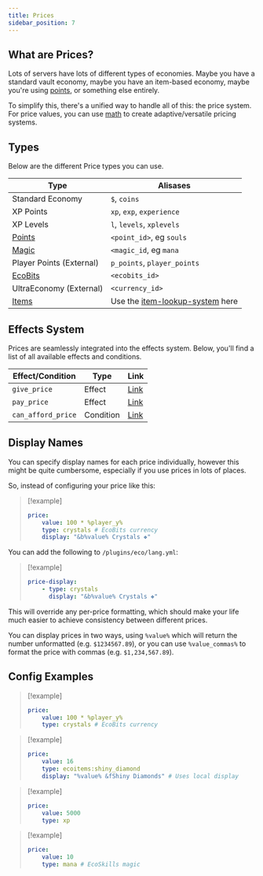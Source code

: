 ```yaml
---
title: Prices
sidebar_position: 7
---
```


## What are Prices?

Lots of servers have lots of different types of economies. Maybe you have a standard vault economy, maybe you have an item-based economy, maybe you're using [points](https://plugins.auxilor.io/effects/points), or something else entirely.

To simplify this, there's a unified way to handle all of this: the price system.
For price values, you can use [math](https://plugins.auxilor.io/all-plugins/math) to create adaptive/versatile pricing systems.
## Types
Below are the different Price types you can use.

| Type                                                                   | Alisases                                                                                         |
| ---------------------------------------------------------------------- | ------------------------------------------------------------------------------------------------ |
| Standard Economy                                                       | `$`, `coins`                                                                                     |
| XP Points                                                              | `xp`, `exp`, `experience`                                                                        |
| XP Levels                                                              | `l`, `levels`, `xplevels`                                                                        |
| [Points](https://plugins.auxilor.io/effects/points)                    | `<point_id>`, eg `souls`                                                                         |
| [Magic](https://plugins.auxilor.io/ecoskills/how-to-configure-magic)   | `<magic_id`, eg `mana`                                                                           |
| Player Points (External)                                               | `p_points`, `player_points`                                                                      |
| [EcoBits](https://plugins.auxilor.io/ecobits)                          | `<ecobits_id>`                                                                                   |
| UltraEconomy (External)                                                | `<currency_id>`                                                                                  |
| [Items](https://plugins.auxilor.io/all-plugins/the-item-lookup-system) | Use the [item-lookup-system](https://plugins.auxilor.io/all-plugins/the-item-lookup-system) here |
## Effects System
Prices are seamlessly integrated into the effects system. Below, you'll find a list of all available effects and conditions.

| Effect/Condition   | Type      | Link                                                                       |
| ------------------ | --------- | -------------------------------------------------------------------------- |
| `give_price`       | Effect    | [Link](https://plugins.auxilor.io/effects/all-effects/give_price)          |
| `pay_price`        | Effect    | [Link](https://plugins.auxilor.io/effects/all-effects/pay_price)           |
| `can_afford_price` | Condition | [Link](https://plugins.auxilor.io/effects/all-conditions/can_afford_price) |
## Display Names

You can specify display names for each price individually, however this might be quite
cumbersome, especially if you use prices in lots of places.

So, instead of configuring your price like this:

> [!example]
> ```yaml
> price:
>     value: 100 * %player_y%
>     type: crystals # EcoBits currency
>     display: "&b%value% Crystals ❖"
> ```

You can add the following to `/plugins/eco/lang.yml`:

> [!example]
> ```yaml
> price-display:
>     - type: crystals
>       display: "&b%value% Crystals ❖"
> ```

This will override any per-price formatting, which should make your life much easier to achieve consistency
between different prices.

You can display prices in two ways, using `%value%` which will return the number unformatted (e.g.  `$1234567.89`), or you can use `%value_commas%` to format the price with commas (e.g. `$1,234,567.89`).
## Config Examples

> [!example]
> ```yaml
> price:
>     value: 100 * %player_y%
>     type: crystals # EcoBits currency
> ```

> [!example]
> ```yaml
> price:
>     value: 16
>     type: ecoitems:shiny_diamond
>     display: "%value% &fShiny Diamonds" # Uses local display
> ```

> [!example]
> ```yaml
> price:
>     value: 5000
>     type: xp
> ```

> [!example]
> ```yaml
> price:
>     value: 10
>     type: mana # EcoSkills magic
> ```
